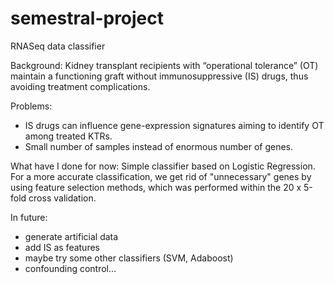 # semestral-project
RNASeq data classifier

Background: Kidney transplant recipients with “operational tolerance” (OT) maintain a functioning graft without immunosuppressive (IS) drugs, thus avoiding treatment complications. 

Problems: 
- IS drugs can influence gene-expression signatures aiming to identify OT among treated KTRs.
- Small number of samples instead of enormous number of genes.

What have I done for now:
Simple classifier based on Logistic Regression. 
For a more accurate classification, we get rid of "unnecessary" genes by using feature selection methods, which was performed within the 20 x 5-fold cross validation.

In future:
- generate artificial data
- add IS as features
- maybe try some other classifiers (SVM, Adaboost)
- confounding control...
